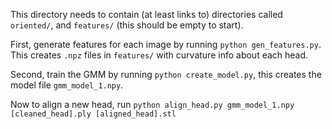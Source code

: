 This directory needs to contain (at least links to) directories called `oriented/`, and `features/` (this should be empty to start).

First, generate features for each image by running `python gen_features.py`. This creates `.npz` files in `features/` with curvature info about each head.

Second, train the GMM by running `python create_model.py`, this creates the model file `gmm_model_1.npy`.

Now to align a new head, run `python align_head.py gmm_model_1.npy [cleaned_head].ply [aligned_head].stl`